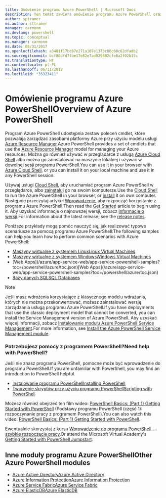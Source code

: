 ```yaml
---
title: Omówienie programu Azure PowerShell | Microsoft Docs
description: Ten temat zawiera omówienie programu Azure PowerShell oraz linki prowadzące do informacji dotyczących instalacji i konfiguracji.
author: sptramer
ms.author: sttramer
manager: carmonm
ms.devlang: powershell
ms.topic: conceptual
ms.manager: carmonm
ms.date: 08/31/2017
ms.openlocfilehash: a3481f17bd87e271a107e1373c86c60c62dfadb2
ms.sourcegitcommit: bcf80dfd7fbe17e82e7ad029802cfe8a2f02b15c
ms.translationtype: HT
ms.contentlocale: pl-PL
ms.lasthandoff: 06/11/2018
ms.locfileid: "35323411"
---
```

# <a name="overview-of-azure-powershell"></a><span data-ttu-id="d59f0-103">Omówienie programu Azure PowerShell</span><span class="sxs-lookup"><span data-stu-id="d59f0-103">Overview of Azure PowerShell</span></span>

<span data-ttu-id="d59f0-104">Program Azure PowerShell udostępnia zestaw poleceń cmdlet, które pozwalają zarządzać zasobami platformy Azure przy użyciu modelu usługi [Azure Resource Manager](/azure/azure-resource-manager/resource-group-overview).</span><span class="sxs-lookup"><span data-stu-id="d59f0-104">Azure PowerShell provides a set of cmdlets that use the [Azure Resource Manager](/azure/azure-resource-manager/resource-group-overview) model for managing your Azure resources.</span></span> <span data-ttu-id="d59f0-105">Można go również używać w przeglądarce z usługą [Azure Cloud Shell](/azure/cloud-shell/overview) albo można go zainstalować na maszynie lokalnej i używać w dowolnej sesji programu PowerShell.</span><span class="sxs-lookup"><span data-stu-id="d59f0-105">You can use it in your browser with [Azure Cloud Shell](/azure/cloud-shell/overview), or you can install it on your local machine and use it in any PowerShell session.</span></span>

<span data-ttu-id="d59f0-106">Używaj usługi [Cloud Shell](/azure/cloud-shell/overview), aby uruchamiać program Azure PowerShell w przeglądarce, albo [zainstaluj](install-azurerm-ps.md) go na swoim komputerze.</span><span class="sxs-lookup"><span data-stu-id="d59f0-106">Use the [Cloud Shell](/azure/cloud-shell/overview) to run the Azure PowerShell in your browser, or [install](install-azurerm-ps.md) it on own computer.</span></span> <span data-ttu-id="d59f0-107">Następnie przeczytaj artykuł [Wprowadzenie](get-started-azureps.md), aby rozpocząć korzystanie z programu Azure PowerShell.</span><span class="sxs-lookup"><span data-stu-id="d59f0-107">Then read the [Get Started](get-started-azureps.md) article to begin using it.</span></span> <span data-ttu-id="d59f0-108">Aby uzyskać informacje o najnowszej wersji, zobacz [informacje o wersji](release-notes-azureps.md).</span><span class="sxs-lookup"><span data-stu-id="d59f0-108">For information about the latest release, see the [release notes](release-notes-azureps.md).</span></span>

<span data-ttu-id="d59f0-109">Poniższe przykłady mogą pomóc nauczyć się, jak realizować typowe scenariusze za pomocą programu Azure PowerShell:</span><span class="sxs-lookup"><span data-stu-id="d59f0-109">The following samples can help you learn how to perform common scenarios with Azure PowerShell:</span></span>

* [<span data-ttu-id="d59f0-110">Maszyny wirtualne z systemem Linux</span><span class="sxs-lookup"><span data-stu-id="d59f0-110">Linux Virtual Machines</span></span>](/azure/virtual-machines/virtual-machines-linux-powershell-samples?toc=/powershell/azure/toc.json)
* [<span data-ttu-id="d59f0-111">Maszyny wirtualne z systemem Windows</span><span class="sxs-lookup"><span data-stu-id="d59f0-111">Windows Virtual Machines</span></span>](/azure/virtual-machines/virtual-machines-windows-powershell-samples?toc=/powershell/azure/toc.json)
* <span data-ttu-id="d59f0-112">
  [Web Apps](/azure/app-service-web/app-service-powershell-samples?toc=/powershell/azure/toc.json)</span><span class="sxs-lookup"><span data-stu-id="d59f0-112">[Web Apps](/azure/app-service-web/app-service-powershell-samples?toc=/powershell/azure/toc.json)</span></span>
* [<span data-ttu-id="d59f0-113">Bazy danych SQL</span><span class="sxs-lookup"><span data-stu-id="d59f0-113">SQL Databases</span></span>](/azure/sql-database/sql-database-powershell-samples?toc=/powershell/azure/toc.json)

> [!NOTE]
> <span data-ttu-id="d59f0-114">Jeśli masz wdrożenia korzystające z klasycznego modelu wdrażania, których nie można przekonwertować, możesz zainstalować wersję zarządzania usługą programu Azure PowerShell.</span><span class="sxs-lookup"><span data-stu-id="d59f0-114">If you have deployments that use the classic deployment model that cannot be converted, you can install the Service Management version of Azure PowerShell.</span></span> <span data-ttu-id="d59f0-115">Aby uzyskać więcej informacji, zobacz [Instalowanie modułu Azure PowerShell Service Management](/powershell/azure/servicemanagement/install-azure-ps).</span><span class="sxs-lookup"><span data-stu-id="d59f0-115">For more information, see [Install the Azure PowerShell Service Management module](/powershell/azure/servicemanagement/install-azure-ps).</span></span>

### <a name="need-help-with-powershell"></a><span data-ttu-id="d59f0-116">Potrzebujesz pomocy z programem PowerShell?</span><span class="sxs-lookup"><span data-stu-id="d59f0-116">Need help with PowerShell?</span></span>

<span data-ttu-id="d59f0-117">Jeśli nie znasz programu PowerShell, pomocne może być wprowadzenie do programu PowerShell.</span><span class="sxs-lookup"><span data-stu-id="d59f0-117">If you are unfamiliar with PowerShell, you may find an introduction to PowerShell helpful.</span></span>

* [<span data-ttu-id="d59f0-118">Instalowanie programu PowerShell</span><span class="sxs-lookup"><span data-stu-id="d59f0-118">Installing PowerShell</span></span>](/powershell/scripting/installing-windows-powershell)
* [<span data-ttu-id="d59f0-119">Tworzenie skryptów przy użyciu programu PowerShell</span><span class="sxs-lookup"><span data-stu-id="d59f0-119">Scripting with PowerShell</span></span>](/powershell/scripting/scripting-with-windows-powershell)

<span data-ttu-id="d59f0-120">Możesz również obejrzeć ten film wideo: [PowerShell Basics: (Part 1) Getting Started with PowerShell](https://channel9.msdn.com/Blogs/Taste-of-Premier/PowerShellBasicsPart1) (Podstawy programu PowerShell (część 1): rozpoczynanie pracy z programem PowerShell).</span><span class="sxs-lookup"><span data-stu-id="d59f0-120">You can also watch this video: [PowerShell Basics: (Part 1) Getting Started with PowerShell](https://channel9.msdn.com/Blogs/Taste-of-Premier/PowerShellBasicsPart1).</span></span>

<span data-ttu-id="d59f0-121">Ewentualnie skorzystaj z kursu [Wprowadzenie do programu PowerShell — szybkie rozpoczęcie pracy](https://mva.microsoft.com/liveevents/powershell-jumpstart).</span><span class="sxs-lookup"><span data-stu-id="d59f0-121">Or attend the Microsoft Virtual Academy's [Getting Started with PowerShell Jumpstart](https://mva.microsoft.com/liveevents/powershell-jumpstart).</span></span>

## <a name="other-azure-powershell-modules"></a><span data-ttu-id="d59f0-122">Inne moduły programu Azure PowerShell</span><span class="sxs-lookup"><span data-stu-id="d59f0-122">Other Azure PowerShell modules</span></span>

* [<span data-ttu-id="d59f0-123">Azure Active Directory</span><span class="sxs-lookup"><span data-stu-id="d59f0-123">Azure Active Directory</span></span>](/powershell/azure/active-directory/)
* [<span data-ttu-id="d59f0-124">Azure Information Protection</span><span class="sxs-lookup"><span data-stu-id="d59f0-124">Azure Information Protection</span></span>](/powershell/azure/aip/)
* [<span data-ttu-id="d59f0-125">Azure Service Fabric</span><span class="sxs-lookup"><span data-stu-id="d59f0-125">Azure Service Fabric</span></span>](/powershell/azure/service-fabric/)
* [<span data-ttu-id="d59f0-126">Azure ElasticDB</span><span class="sxs-lookup"><span data-stu-id="d59f0-126">Azure ElasticDB</span></span>](/powershell/azure/elasticdbjobs/)
